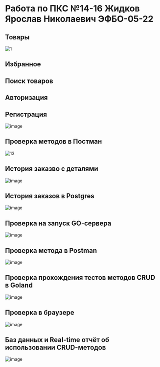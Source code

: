 # Работа по ПКС №14-16 Жидков Ярослав Николаевич ЭФБО-05-22
## Товары
![1](https://github.com/user-attachments/assets/5df6f87a-a3b3-4e39-aae2-67fdb8141c0e)
## Избранное

## Поиск товаров

## Авторизация


## Регистрация
![image](https://github.com/user-attachments/assets/e2c50eaf-4bb8-4bdf-ae53-fa9291917569)
## Проверка методов в Постман
![13](https://github.com/user-attachments/assets/9b80f5c4-1c13-4f10-87c2-e92094afbf74)
## История заказво с деталями
![image](https://github.com/user-attachments/assets/1e80bf62-8f6f-49ae-8b7a-f0f0ce2f2b89)
## История заказов в Postgres
![image](https://github.com/user-attachments/assets/79e57e2b-23ee-41e4-b3f2-4326bbd2166d)
## 
##
##
##

## Проверка на запуск GO-сервера
![image](https://github.com/user-attachments/assets/ae7fa7af-ddd8-48d9-8df2-4a80aacb8867)
## Проверка метода в Postman
![image](https://github.com/user-attachments/assets/533ace2b-5174-4ef9-95a5-02d84e3eed6b)
## Проверка прохождения тестов методов CRUD в Goland
![image](https://github.com/user-attachments/assets/80cf5e34-a918-4486-9329-bf9a49e11cde)
## Проверка в браузере
![image](https://github.com/user-attachments/assets/689f9fea-aaa6-4cfd-ba61-5b97190f2683)
## Баз данных и Real-time отчёт об использовании CRUD-методов
![image](https://github.com/user-attachments/assets/d7e4fb1f-a03f-4500-bad5-d62c6f923ef5)
